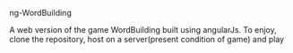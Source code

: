 ng-WordBuilding

A web version of the game WordBuilding
built using angularJs. 
To enjoy, clone the repository, host on a server(present condition of game) and play
